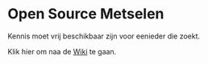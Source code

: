 # Open Source Metselen

Kennis moet vrij beschikbaar zijn voor eenieder die zoekt. 

Klik hier om naa de [Wiki](https://github.com/jaldabaoth7/vrijmetselen/wiki) te gaan.
